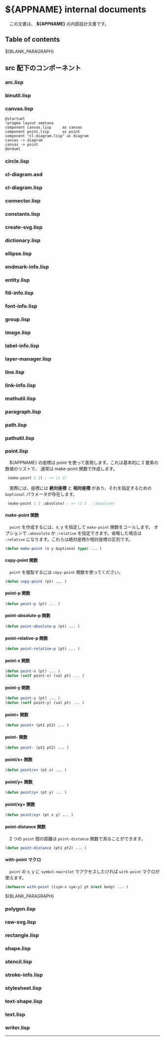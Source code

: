 <!-- define: APPNAME = diagram -->
<!-- define: BLANK_PARAGRAPH = '　　' -->
<!-- define: TODO = '@((background:red;color:white;)(ToDo : %1))' -->

<!-- title:${APPNAME} internal -->    
<!-- style:./default.css -->			
<!-- <!-- config:term-link-in-header -->			

<!-- filter:diagram  = bash ./diagram.sh  %in %out -->
<!-- filter:plantuml = bash ./plantuml.sh %in %out -->

<!-- config:write-comment -->			
<!-- config:header-numbering 2 4 -->			

# ${APPNAME} internal documents

　この文書は、 **${APPNAME}** の内部設計文書です。


## Table of contents

<!-- embed:toc 2 4 -->

${BLANK_PARAGRAPH}

## src 配下のコンポーネント

### arc.lisp
### binutil.lisp
### canvas.lisp

```plantuml
@startuml
!pragma layout smetana
component canvas.lisp     as canvas
component point.lisp      as point
component "cl-diagram.lisp" as diagram
canvas -> diagram
canvas -> point
@enduml
```

### circle.lisp
### cl-diagram.asd
### cl-diagram.lisp
### connector.lisp
### constants.lisp
### create-svg.lisp
### dictionary.lisp
### ellipse.lisp
### endmark-info.lisp
### entity.lisp
### fill-info.lisp
### font-info.lisp
### group.lisp
### image.lisp
### label-info.lisp
### layer-manager.lisp
### line.lisp
### link-info.lisp
### mathutil.lisp
### paragraph.lisp
### path.lisp
### pathutil.lisp
### point.lisp

　${APPNAME} の座標は point を使って表現します。これは基本的に 2 要素の数値のリストで、
通常は make-point 関数で作成します。

```lisp
 (make-point 1 2) ; => (1 2)
```

　実際には、座標には __絶対座標__ と __相対座標__ があり、それを指定するための `&optional` 
パラメータが存在します。

```lisp
 (make-point 1 2 :absolute) ; => (1 2 . :absolute)
```

#### make-point 関数
<!-- autolink: [$$](#make-point 関数) -->

　`point` を作成するには、x, y を指定して `make-point` 関数をコールします。
オプションで `:abosolute` か `:relative` を指定できます。省略した場合は 
`:relative` になります。これらは絶対座標か相対座標の区別です。

```lisp
(defun make-point (x y &optional type) ... )
```

#### copy-point 関数

<!-- autolink: [$$](#copy-point 関数) -->

　`point` を複製するには `copy-point` 関数を使ってください。

```lisp
(defun copy-point (pt) ... )
```

#### point-p 関数

<!-- autolink: [$$](#point-p 関数) -->

```lisp
(defun point-p (pt) ... )
```

#### point-absolute-p 関数

<!-- autolink: [$$](#point-absolute-p 関数) -->

```lisp
(defun point-absolute-p (pt) ... )
```

#### point-relative-p 関数

<!-- autolink: [$$](#point-relative-p 関数) -->

```lisp
(defun point-relative-p (pt) ... )
```

#### point-x 関数

<!-- autolink: [$$](#point-x 関数) -->

```lisp
(defun point-x (pt) ... )
(defun (setf point-x) (val pt) ... )
```

#### point-y 関数

<!-- autolink: [$$](#point-y 関数) -->

```lisp
(defun point-y (pt) ... )
(defun (setf point-y) (val pt) ... )
```

#### point+ 関数

<!-- autolink: [$$](#point+ 関数) -->

```lisp
(defun point+ (pt1 pt2) ... )
```

#### point- 関数

<!-- autolink: [$$](#point- 関数) -->

```lisp
(defun point- (pt1 pt2) ... )
```

#### point/x+ 関数

<!-- autolink: [$$](#point/x+ 関数) -->

```lisp
(defun point/x+ (pt x) ... )
```

#### point/y+ 関数

<!-- autolink: [$$](#point/y+ 関数) -->

```lisp
(defun point/y+ (pt y) ... )
```

#### point/xy+ 関数

<!-- autolink: [$$](#point/xy+ 関数) -->

```lisp
(defun point/xy+ (pt x y) ... )
```

#### point-distance 関数

<!-- autolink: [$$](#point-distance 関数) -->

　2 つの `point` 間の距離は `point-distance` 関数で測ることができます。

```lisp
(defun point-distance (pt1 pt2) ... )
```


#### with-point マクロ

<!-- autolink: [$$](#with-point マクロ) -->

　`point` の x, y に `symbol-macrolet` でアクセスしたければ `with-point` マクロが
使えます。

```lisp
(defmacro with-point ((sym-x sym-y) pt &rest body) ... )
```

${BLANK_PARAGRAPH}

### polygon.lisp
### raw-svg.lisp
### rectangle.lisp
### shape.lisp
### stencil.lisp
### stroke-info.lisp
### stylesheet.lisp
### text-shape.lisp
### text.lisp
### writer.lisp

--------------------------------------------------------------------------------

<!-- embed:footnotes -->

